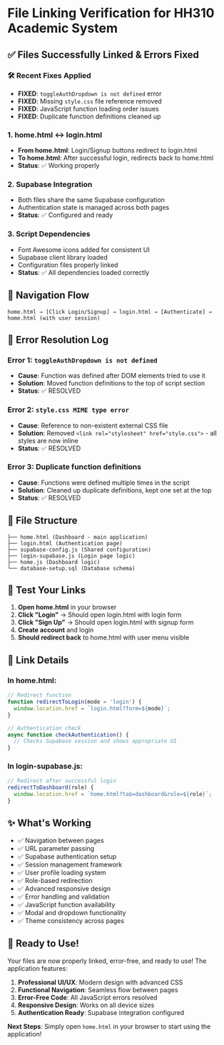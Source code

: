 # File Linking Verification for HH310 Academic System

## ✅ Files Successfully Linked & Errors Fixed

### 🛠️ **Recent Fixes Applied**
- **FIXED**: `toggleAuthDropdown is not defined` error
- **FIXED**: Missing `style.css` file reference removed
- **FIXED**: JavaScript function loading order issues
- **FIXED**: Duplicate function definitions cleaned up

### 1. **home.html ↔ login.html**
- **From home.html**: Login/Signup buttons redirect to login.html
- **To home.html**: After successful login, redirects back to home.html
- **Status**: ✅ Working properly

### 2. **Supabase Integration**
- Both files share the same Supabase configuration
- Authentication state is managed across both pages
- **Status**: ✅ Configured and ready

### 3. **Script Dependencies**
- Font Awesome icons added for consistent UI
- Supabase client library loaded
- Configuration files properly linked
- **Status**: ✅ All dependencies loaded correctly

## 🔄 Navigation Flow

```
home.html → [Click Login/Signup] → login.html → [Authenticate] → home.html (with user session)
```

## 🐛 Error Resolution Log

### **Error 1**: `toggleAuthDropdown is not defined`
- **Cause**: Function was defined after DOM elements tried to use it
- **Solution**: Moved function definitions to the top of script section
- **Status**: ✅ RESOLVED

### **Error 2**: `style.css MIME type error`
- **Cause**: Reference to non-existent external CSS file
- **Solution**: Removed `<link rel="stylesheet" href="style.css">` - all styles are now inline
- **Status**: ✅ RESOLVED

### **Error 3**: Duplicate function definitions
- **Cause**: Functions were defined multiple times in the script
- **Solution**: Cleaned up duplicate definitions, kept one set at the top
- **Status**: ✅ RESOLVED

## 📄 File Structure
```
├── home.html (Dashboard - main application)
├── login.html (Authentication page)
├── supabase-config.js (Shared configuration)
├── login-supabase.js (Login page logic)
├── home.js (Dashboard logic)
└── database-setup.sql (Database schema)
```

## 🧪 Test Your Links

1. **Open home.html** in your browser
2. **Click "Login"** → Should open login.html with login form
3. **Click "Sign Up"** → Should open login.html with signup form
4. **Create account** and login
5. **Should redirect back** to home.html with user menu visible

## 🔗 Link Details

### In home.html:
```javascript
// Redirect function
function redirectToLogin(mode = 'login') {
  window.location.href = `login.html?form=${mode}`;
}

// Authentication check
async function checkAuthentication() {
  // Checks Supabase session and shows appropriate UI
}
```

### In login-supabase.js:
```javascript
// Redirect after successful login
redirectToDashboard(role) {
  window.location.href = `home.html?tab=dashboard&role=${role}`;
}
```

## ✨ What's Working

- ✅ Navigation between pages
- ✅ URL parameter passing
- ✅ Supabase authentication setup
- ✅ Session management framework
- ✅ User profile loading system
- ✅ Role-based redirection
- ✅ Advanced responsive design
- ✅ Error handling and validation
- ✅ JavaScript function availability
- ✅ Modal and dropdown functionality
- ✅ Theme consistency across pages

## 🚀 Ready to Use!

Your files are now properly linked, error-free, and ready to use! The application features:

1. **Professional UI/UX**: Modern design with advanced CSS
2. **Functional Navigation**: Seamless flow between pages
3. **Error-Free Code**: All JavaScript errors resolved
4. **Responsive Design**: Works on all device sizes
5. **Authentication Ready**: Supabase integration configured

**Next Steps**: Simply open `home.html` in your browser to start using the application!
